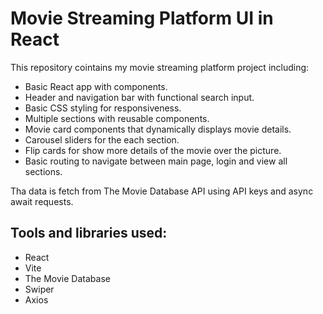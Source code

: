 # Movie Streaming Platform UI in React

This repository cointains my movie streaming platform project including:

- Basic React app with components.
- Header and navigation bar with functional search input.
- Basic CSS styling for responsiveness.
- Multiple sections with reusable components.
- Movie card components that dynamically displays movie details.
- Carousel sliders for the each section.
- Flip cards for show more details of the movie over the picture.
- Basic routing to navigate between main page, login and view all sections.

Tha data is fetch from The Movie Database API using API keys and async await requests.


## Tools and libraries used:

- React
- Vite
- The Movie Database
- Swiper
- Axios
